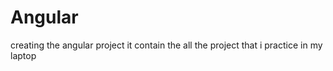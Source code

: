 # Angular
creating the angular project  it contain the all the project that i practice in my laptop
